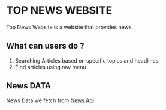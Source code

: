 # TOP NEWS WEBSITE

Top News Website is a website that provides news.

## What can users do ?

1. Searching Articles based on specific topics and headlines.
2. Find articles using nav menu

## News DATA

News Data we fetch from [News Api](https://newsapi.org/)
